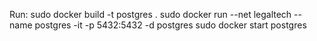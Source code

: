 Run:
sudo docker build -t postgres .
sudo docker run --net legaltech --name postgres -it -p 5432:5432 -d postgres
sudo docker start postgres
